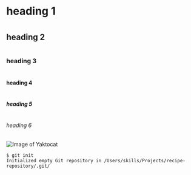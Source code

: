 # <h1> heading 1 </h1>
# <h2> heading 2 </h2>
# <h3> heading 3 </h3>
# <h4> heading 4 </h4>
# <h5> heading 5 </h5>
# <h6> heading 6 </h6>
![Image of Yaktocat](https://octodex.github.com/images/yaktocat.png)
```
$ git init
Initialized empty Git repository in /Users/skills/Projects/recipe-repository/.git/
```
